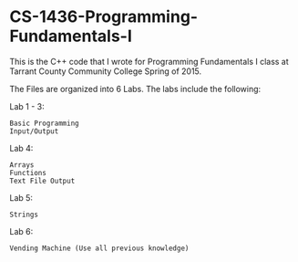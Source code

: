 # CS-1436-Programming-Fundamentals-I
This is the C++ code that I wrote for Programming Fundamentals I class at Tarrant County Community College Spring of 2015.

The Files are organized into 6 Labs. The labs include the following:

Lab 1 - 3:

    Basic Programming
    Input/Output
    
Lab 4:
    
    Arrays
    Functions
    Text File Output
    
Lab 5:
    
    Strings

Lab 6:

    Vending Machine (Use all previous knowledge)
    
